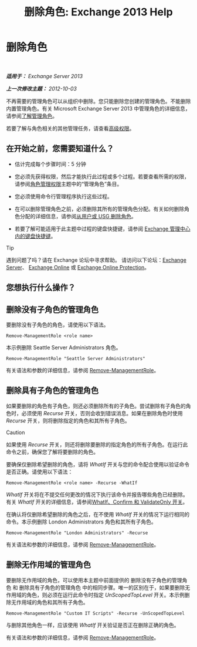 ﻿---
title: '删除角色: Exchange 2013 Help'
TOCTitle: 删除角色
ms:assetid: 2fb6f453-f37a-4636-8353-3f9927f81298
ms:mtpsurl: https://technet.microsoft.com/zh-cn/library/Dd335178(v=EXCHG.150)
ms:contentKeyID: 50490142
ms.date: 01/11/2018
mtps_version: v=EXCHG.150
ms.translationtype: HT
---

# 删除角色

 

_**适用于：** Exchange Server 2013_

_**上一次修改主题：** 2012-10-03_

不再需要的管理角色可以从组织中删除。您只能删除您创建的管理角色。不能删除内置管理角色。有关 Microsoft Exchange Server 2013 中管理角色的详细信息，请参阅[了解管理角色](understanding-management-roles-exchange-2013-help.md)。

若要了解与角色相关的其他管理任务，请查看[高级权限](advanced-permissions-exchange-2013-help.md)。

## 在开始之前，您需要知道什么？

  - 估计完成每个步骤时间：5 分钟

  - 您必须先获得权限，然后才能执行此过程或多个过程。若要查看所需的权限，请参阅[角色管理权限](role-management-permissions-exchange-2013-help.md)主题中的“管理角色”条目。

  - 您必须使用命令行管理程序执行这些过程。

  - 在可以删除管理角色之前，必须删除其所有的管理角色分配。有关如何删除角色分配的详细信息，请参阅[从用户或 USG 删除角色](remove-a-role-from-a-user-or-usg-exchange-2013-help.md)。

  - 若要了解可能适用于此主题中过程的键盘快捷键，请参阅 [Exchange 管理中心内的键盘快捷键](keyboard-shortcuts-in-the-exchange-admin-center-exchange-online-protection-help.md)。

> [!TIP]  
> 遇到问题了吗？请在 Exchange 论坛中寻求帮助。 请访问以下论坛：<a href="https://go.microsoft.com/fwlink/p/?linkid=60612">Exchange Server</a>、 <a href="https://go.microsoft.com/fwlink/p/?linkid=267542">Exchange Online</a> 或 <a href="https://go.microsoft.com/fwlink/p/?linkid=285351">Exchange Online Protection</a>。


## 您想执行什么操作？

## 删除没有子角色的管理角色

要删除没有子角色的角色，请使用以下语法。

    Remove-ManagementRole <role name>

本示例删除 Seattle Server Administrators 角色。

    Remove-ManagementRole "Seattle Server Administrators"

有关语法和参数的详细信息，请参阅 [Remove-ManagementRole](https://technet.microsoft.com/zh-cn/library/dd351170\(v=exchg.150\))。

## 删除具有子角色的管理角色

如果要删除的角色有子角色，则还必须删除所有的子角色。尝试删除有子角色的角色时，必须使用 *Recurse* 开关，否则会收到错误消息。如果在删除角色时使用 *Recurse* 开关，则将删除指定的角色和其所有子角色。

> [!CAUTION]  
> 如果使用 <em>Recurse</em> 开关，则还将删除要删除的指定角色的所有子角色。在运行此命令之前，确保您了解将要删除的角色。


要确保仅删除希望删除的角色，请将 *WhatIf* 开关与您的命令配合使用以验证命令是否正确。请使用以下语法：

    Remove-ManagementRole <role name> -Recurse -WhatIf

*WhatIf* 开关将在不提交任何更改的情况下执行该命令并报告哪些角色已经删除。有关 *WhatIf* 开关的详细信息，请参阅[WhatIf、Confirm 和 ValidateOnly 开关](whatif-confirm-and-validateonly-switches-exchange-2013-help.md)。

在确认将仅删除希望删除的角色之后，在不使用 *WhatIf* 开关的情况下运行相同的命令。本示例删除 London Administrators 角色和其所有子角色。

    Remove-ManagementRole "London Administrators" -Recurse

有关语法和参数的详细信息，请参阅 [Remove-ManagementRole](https://technet.microsoft.com/zh-cn/library/dd351170\(v=exchg.150\))。

## 删除无作用域的管理角色

要删除无作用域的角色，可以使用本主题中前面提供的 删除没有子角色的管理角色 和 删除具有子角色的管理角色 中的相同步骤。唯一的区别在于，如果要删除无作用域的角色，则必须在运行此命令时指定 *UnScopedTopLevel* 开关。本示例删除无作用域的角色和其所有子角色。

    Remove-ManagementRole "Custom IT Scripts" -Recurse -UnScopedTopLevel

与删除其他角色一样，应该使用 *WhatIf* 开关验证是否正在删除正确的角色。

有关语法和参数的详细信息，请参阅 [Remove-ManagementRole](https://technet.microsoft.com/zh-cn/library/dd351170\(v=exchg.150\))。

